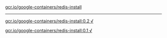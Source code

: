 [gcr.io/google-containers/redis-install](https://hub.docker.com/r/anjia0532/redis-install/tags/) 

----
[gcr.io/google-containers/redis-install:0.2 √](https://hub.docker.com/r/anjia0532/redis-install/tags/)

[gcr.io/google-containers/redis-install:0.1 √](https://hub.docker.com/r/anjia0532/redis-install/tags/)


